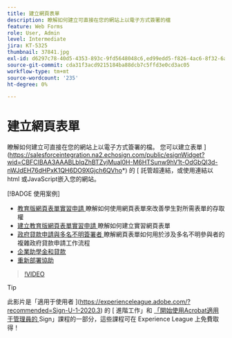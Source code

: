 ```yaml
---
title: 建立網頁表單
description: 瞭解如何建立可直接在您的網站上以電子方式簽署的檔
feature: Web Forms
role: User, Admin
level: Intermediate
jira: KT-5325
thumbnail: 37841.jpg
exl-id: d6297c78-40d5-4353-893c-9fd5648048c6,ed99edd5-f826-4ac6-8f32-6a4e6e48ddc6
source-git-commit: cda31f3acd9215184ba88dcb7c5ffd3e0cd3ac05
workflow-type: tm+mt
source-wordcount: '235'
ht-degree: 0%

---
```


# 建立網頁表單

瞭解如何建立可直接在您的網站上以電子方式簽署的檔。 您可以建立表單 ](https://salesforceintegration.na2.echosign.com/public/esignWidget?wid=CBFCIBAA3AAABLblqZhBTZvjMual0H-M6HTSunw9hV1t-OdGbQI3d-nWJdEH76dHPxK1QH6DO9XGjch6QVho*) 的 [ 託管超連結，或使用連結以 html 或JavaScript嵌入您的網站。

[!BADGE 使用案例]

* [教育版網頁表單實習申請 ](https://experienceleague.adobe.com/docs/document-cloud-learn/sign-learning-hub/expand/recipes/edu/usecase-edu-intern.html?lang=en)
瞭解如何使用網頁表單來改善學生對所需表單的存取權
* [建立教育版網頁表單實習申請 ](https://experienceleague.adobe.com/docs/document-cloud-learn/sign-learning-hub/expand/recipes/edu/usecase-edu-intern-create.html?lang=en)
瞭解如何建立實習網頁表單
* [政府貸款申請與多名不明簽署者 ](https://experienceleague.adobe.com/docs/document-cloud-learn/sign-learning-hub/expand/recipes/gov/webform-multiple-signers.html?lang=en)
瞭解網頁表單如何用於涉及多名不明參與者的複雜政府貸款申請工作流程
* [企業助學金和貸款](https://experienceleague.adobe.com/docs/document-cloud-learn/sign-learning-hub/expand/recipes/gov/usecasegovgrants.html?lang=en)
* [重新部署協助](https://experienceleague.adobe.com/docs/document-cloud-learn/sign-learning-hub/expand/recipes/gov/usecasegovreemployment.html?lang=en)

>[!VIDEO](https://video.tv.adobe.com/v/37841?quality=12&learn=on&hidetitle=true)

>[!TIP]
>
>此影片是「適用于使用者 ](https://experienceleague.adobe.com/?recommended=Sign-U-1-2020.3) 的 [ 進階工作」和 [ 「開始使用Acrobat適用于管理員的 ](https://experienceleague.adobe.com/?recommended=Sign-A-1-2020.2) Sign」課程的一部分，這些課程可在 Experience League 上免費取得！
